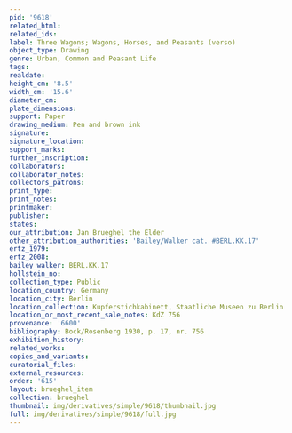 ```yaml
---
pid: '9618'
related_html: 
related_ids: 
label: Three Wagons; Wagons, Horses, and Peasants (verso)
object_type: Drawing
genre: Urban, Common and Peasant Life
tags: 
realdate: 
height_cm: '8.5'
width_cm: '15.6'
diameter_cm: 
plate_dimensions: 
support: Paper
drawing_medium: Pen and brown ink
signature: 
signature_location: 
support_marks: 
further_inscription: 
collaborators: 
collaborator_notes: 
collectors_patrons: 
print_type: 
print_notes: 
printmaker: 
publisher: 
states: 
our_attribution: Jan Brueghel the Elder
other_attribution_authorities: 'Bailey/Walker cat. #BERL.KK.17'
ertz_1979: 
ertz_2008: 
bailey_walker: BERL.KK.17
hollstein_no: 
collection_type: Public
location_country: Germany
location_city: Berlin
location_collection: Kupferstichkabinett, Staatliche Museen zu Berlin
location_or_most_recent_sale_notes: KdZ 756
provenance: '6600'
bibliography: Bock/Rosenberg 1930, p. 17, nr. 756
exhibition_history: 
related_works: 
copies_and_variants: 
curatorial_files: 
external_resources: 
order: '615'
layout: brueghel_item
collection: brueghel
thumbnail: img/derivatives/simple/9618/thumbnail.jpg
full: img/derivatives/simple/9618/full.jpg
---
```


